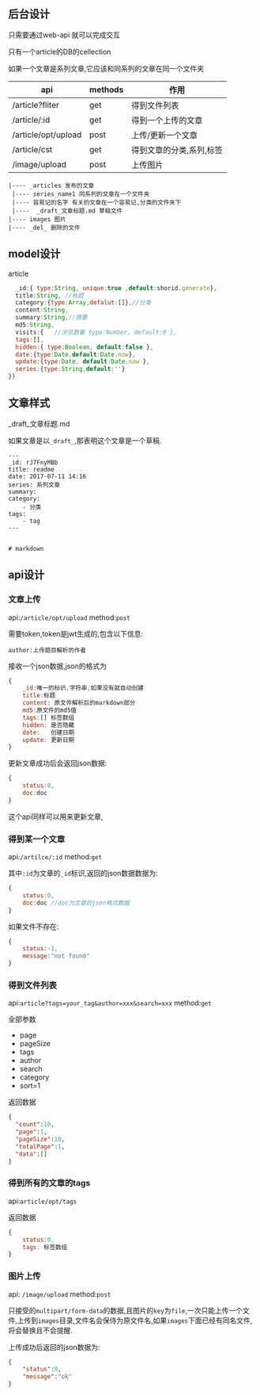 ## 后台设计

只需要通过web-api 就可以完成交互

只有一个article的DB的cellection

如果一个文章是系列文章,它应该和同系列的文章在同一个文件夹

| api                 | methods | 作用                     |
|---------------------|---------|--------------------------|
| /article?fliter     | get     | 得到文件列表             |
| /article/:id        | get     | 得到一个上传的文章       |
| /article/opt/upload | post    | 上传/更新一个文章        |
| /article/cst        | get     | 得到文章的分类,系列,标签 |
| /image/upload       | post    | 上传图片                 |

```
|---- _articles 发布的文章
 |---- series_name1 同系列的文章在一个文件夹
 |---- 容易记的名字 有关的文章在一个容易记,分类的文件夹下
 |----  _draft_文章标题.md 草稿文件
|---- images 图片
|---- _del_ 删除的文件
```

## model设计

article

```js
  _id:{ type:String, unique:true ,default:shorid.generate},
  title:String, //标题
  category:{type:Array,defalut:[]},//分类
  content:String,
  summary:String,//摘要
  md5:String,
  visits:{   //浏览数量 type:Number, default:0 }, 
  tags:[],
  hidden:{ type:Boolean, default:false },
  date:{type:Date,default:Date.now},
  update:{type:Date, default:Date.now },
  series:{type:String,default:''}
})
```


## 文章样式

_draft_文章标题.md

如果文章是以`_draft_`,那表明这个文章是一个草稿.


```
---
_id: rJ7FnyMBb
title: readme
date: 2017-07-11 14:16
series: 系列文章
summary:
category:
    - 分类 
tags:
    - tag 
---


# markdown

```



## api设计


### 文章上传

api:`/article/opt/upload`
method:`post`

需要token,token是jwt生成的,包含以下信息:

```
author:上传题目解析的作者
```

接收一个json数据,json的格式为

```js
{
    _id:唯一的标识,字符串,如果没有就自动创建
    title:标题
    content: 原文件解析后的markdown部分
    md5:原文件的md5值
    tags:[] 标签数组
    hidden: 是否隐藏
    date:   创建日期
    update: 更新日期
}
```

更新文章成功后会返回json数据:

```js
{
    status:0,
    doc:doc
}
```
 
这个api同样可以用来更新文章,

### 得到某一个文章

api:`/artilce/:id`
method:`get`

其中`:id`为文章的`_id`标识,返回的json数据数据为:

```js
{
    status:0,
    doc:doc //doc为文章的json格式数据
}
```

如果文件不存在:

```js
{
    status:-1,
    message:"not found"
}
```

### 得到文件列表

api:`article?tags=your_tag&author=xxx&search=xxx`
method:`get`

全部参数

 - page
 - pageSize
 - tags
 - author
 - search
 - category
 - sort=1

返回数据

```json
{
  "count":10,
  "page":1,
  "pageSize":10,
  "totalPage":1,
  "data":[]
}
```

### 得到所有的文章的tags

api:`article/opt/tags`

返回数据

```js
{
    status:0,
    tags: 标签数组
}
```

### 图片上传

api: `/image/upload`
method:`post`

只接受的`multipart/form-data`的数据,且图片的`key`为`file`,一次只能上传一个文件,上传到`images`目录,文件名会保侍为原文件名,如果`images`下面已经有同名文件,将会替换且不会提醒.

上传成功后返回的json数据为:

```json
{
    "status":0,
    "message":"ok"
}
```


